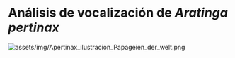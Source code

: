 # Análisis de vocalización de *Aratinga pertinax*

![assets/img/Apertinax_ilustracion_Papageien_der_welt.png](https://biodiversitylibrary.org/page/40194378)
